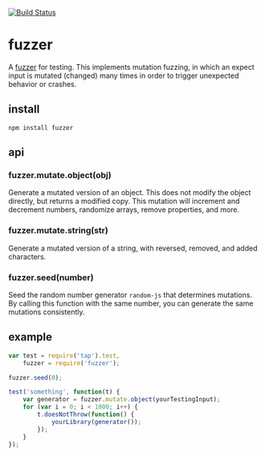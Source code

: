 [![Build Status](https://travis-ci.org/tmcw/fuzzer.svg?branch=master)](https://travis-ci.org/tmcw/fuzzer)

# fuzzer

A [fuzzer](http://en.wikipedia.org/wiki/Fuzz_testing) for testing. This implements
mutation fuzzing, in which an expect input is mutated (changed) many times
in order to trigger unexpected behavior or crashes.

## install

    npm install fuzzer

## api

### fuzzer.mutate.object(obj)

Generate a mutated version of an object. This does not modify the object
directly, but returns a modified copy. This mutation will increment and
decrement numbers, randomize arrays, remove properties, and more.

### fuzzer.mutate.string(str)

Generate a mutated version of a string, with reversed, removed, and added
characters.

### fuzzer.seed(number)

Seed the random number generator `random-js` that determines mutations.
By calling this function with the same number, you can generate the same
mutations consistently.

## example

```js
var test = require('tap').test,
    fuzzer = require('fuzzer');

fuzzer.seed(0);

test('something', function(t) {
    var generator = fuzzer.mutate.object(yourTestingInput);
    for (var i = 0; i < 1000; i++) {
        t.doesNotThrow(function() {
            yourLibrary(generator());
        });
    }
});
```
